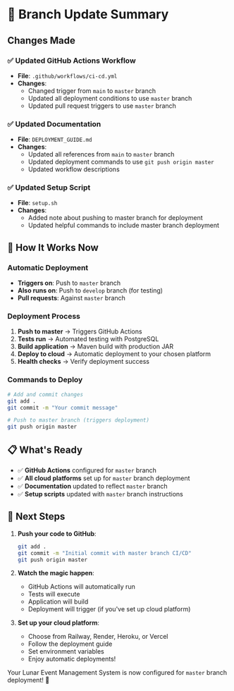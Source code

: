 # 🔄 Branch Update Summary

## Changes Made

### ✅ Updated GitHub Actions Workflow
- **File**: `.github/workflows/ci-cd.yml`
- **Changes**:
  - Changed trigger from `main` to `master` branch
  - Updated all deployment conditions to use `master` branch
  - Updated pull request triggers to use `master` branch

### ✅ Updated Documentation
- **File**: `DEPLOYMENT_GUIDE.md`
- **Changes**:
  - Updated all references from `main` to `master` branch
  - Updated deployment commands to use `git push origin master`
  - Updated workflow descriptions

### ✅ Updated Setup Script
- **File**: `setup.sh`
- **Changes**:
  - Added note about pushing to master branch for deployment
  - Updated helpful commands to include master branch deployment

## 🚀 How It Works Now

### Automatic Deployment
- **Triggers on**: Push to `master` branch
- **Also runs on**: Push to `develop` branch (for testing)
- **Pull requests**: Against `master` branch

### Deployment Process
1. **Push to master** → Triggers GitHub Actions
2. **Tests run** → Automated testing with PostgreSQL
3. **Build application** → Maven build with production JAR
4. **Deploy to cloud** → Automatic deployment to your chosen platform
5. **Health checks** → Verify deployment success

### Commands to Deploy
```bash
# Add and commit changes
git add .
git commit -m "Your commit message"

# Push to master branch (triggers deployment)
git push origin master
```

## 📋 What's Ready

- ✅ **GitHub Actions** configured for `master` branch
- ✅ **All cloud platforms** set up for `master` branch deployment
- ✅ **Documentation** updated to reflect `master` branch
- ✅ **Setup scripts** updated with `master` branch instructions

## 🎯 Next Steps

1. **Push your code to GitHub**:
   ```bash
   git add .
   git commit -m "Initial commit with master branch CI/CD"
   git push origin master
   ```

2. **Watch the magic happen**:
   - GitHub Actions will automatically run
   - Tests will execute
   - Application will build
   - Deployment will trigger (if you've set up cloud platform)

3. **Set up your cloud platform**:
   - Choose from Railway, Render, Heroku, or Vercel
   - Follow the deployment guide
   - Set environment variables
   - Enjoy automatic deployments!

Your Lunar Event Management System is now configured for `master` branch deployment! 🚀
